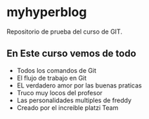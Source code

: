# myhyperblog
Repositorio de prueba del curso de GIT.


## En Este curso vemos de todo
* Todos los comandos de Git
* El flujo de trabajo en Git
* EL verdadero amor por las buenas praticas 
* Truco muy locos del profesor
* Las personalidades multiples de freddy
* Creado por el increible platzi Team
